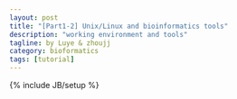 ```yaml
---
layout: post
title: "[Part1-2] Unix/Linux and bioinformatics tools"
description: "working environment and tools"
tagline: by Luye & zhoujj
category: bioformatics
tags: [tutorial]
---
```

{% include JB/setup %}

<add homepage preview here>

<!--more-->


